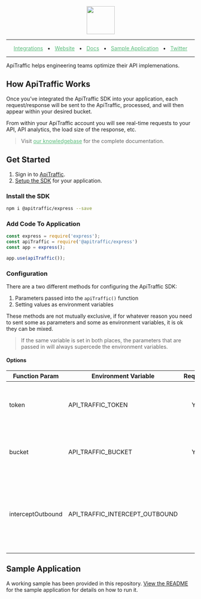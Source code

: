 <div align="center">
  <img src="https://app.apitraffic.io/assets/images/apitraffic-logo.svg" height="75"/>
</div>
<hr />
<div align="center">
    <a href="https://docs.treblle.com/en/integrations" target="_blank" style="color: #59BB7A;">Integrations</a>
    <span>&nbsp;&nbsp;•&nbsp;&nbsp;</span>
    <a href="https://apitraffic.io" target="_blank" style="color: #59BB7A;">Website</a>
    <span>&nbsp;&nbsp;•&nbsp;&nbsp;</span>
    <a href="http://docs.apitraffic.io/support/kb/categories" target="_blank" style="color: #59BB7A;">Docs</a>
    <span>&nbsp;&nbsp;•&nbsp;&nbsp;</span>
    <a href="#sample-application" target="_blank" style="color: #59BB7A;">Sample Application</a>
    <span>&nbsp;&nbsp;•&nbsp;&nbsp;</span>    
    <a href="https://twitter.com/apitraffic" target="_blank" style="color: #59BB7A;">Twitter</a>
</div>
<hr />

ApiTraffic helps engineering teams optimize their API implemenations. 

## How ApiTraffic Works

Once you’ve integrated the ApiTraffic SDK into your application, each request/response will be sent to the ApiTraffic, processed, and will then appear within your desired bucket. 

From within your ApiTraffic account you will see real-time requests to your API, API analytics, the load size of the response, etc.

> Visit <a href="http://docs.apitraffic.io/support/kb/categories" target="_blank" style="color: #59BB7A;">our knowledgebase</a> for the complete documentation.

## Get Started

1. Sign in to [ApiTraffic](https://app.apitraffic.io).
2. [Setup the SDK](#install-the-SDK) for your application.

### Install the SDK

```sh
npm i @apitraffic/express --save
```

### Add Code To Application
```js
const express = require('express');
const apiTraffic = require('@apitraffic/express')
const app = express();

app.use(apiTraffic());
```

### Configuration

There are a two different methods for configuring the ApiTraffic SDK:
1. Parameters passed into the `apiTraffic()` function
2. Setting values as environment variables

These methods are not mutually exclusive, if for whatever reason you need to sent some as parameters and some as environment variables, it is ok they can be mixed.

> If the same variable is set in both places, the parameters that are passed in will always supercede the environment variables. 

#### Options

| Function Param  | Environment Variable | Required | Type | Details |
|---|---|:---:|---|---|
| token  | API_TRAFFIC_TOKEN  | Yes  |  String  |  Ingest token provided from your ApiTraffic account.  |
| bucket  | API_TRAFFIC_BUCKET  | Yes  | String   | The bucket the data should be sent to when ingested.  |
| interceptOutbound  | API_TRAFFIC_INTERCEPT_OUTBOUND  |   |  Boolean  |  If outbound requests should be intercepted. This requires node 14 or above. (Default: true)  |

## Sample Application

A working sample has been provided in this repository. [View the README](https://github.com/apitraffic/apitraffic-express/tree/master/examples/basic) for the sample application for details on how to run it.
